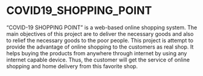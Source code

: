 # COVID19_SHOPPING_POINT
 “COVID-19 SHOPPING POINT” is a web-based online shopping system. The main objectives of this project are to deliver the necessary goods and also to relief the necessary goods to the poor people. This project is attempt to provide the advantage of online shopping to the customers as real shop. It helps buying the products from anywhere through internet by using any internet capable device. Thus, the customer will get the service of online shopping and home delivery from this favorite shop.
